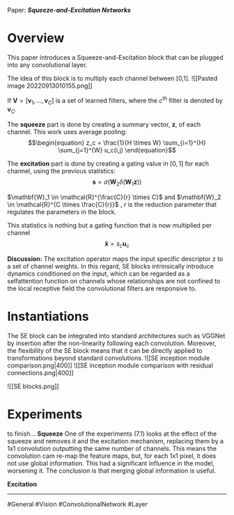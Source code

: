 Paper: ***Squeeze-and-Excitation Networks***

# Overview
This paper introduces a Squeeze-and-Excitation block that can be plugged into any convolutional layer.

The idea of this block is to multiply each channel between [0,1].
![[Pasted image 20220913010155.png]]

If $\mathbf{V} = [\mathbf{v}_1,...,\mathbf{v}_C]$ is a set of learned filters, where the $c^\text{th}$ filter is denoted by $\mathbf{v}_C$.

The **squeeze** part is done by creating a summary vector, $\mathbf{z}$, of each channel. This work uses average pooling:
$$\begin{equation}
z_c = \frac{1}{H \times W} \sum_{i=1}^{H} \sum_{j=1}^{W} u_c(i,j)
\end{equation}$$


The **excitation** part is done by creating a gating value in $[0,1]$ for each channel, using the previous statistics:
$$\begin{equation}
\mathbf{s} = \sigma (\mathbf{W}_2 \delta (\mathbf{W}_1 \mathbf{z}))
\end{equation}$$

$\mathbf{W}_1 \in \mathcal{R}^{\frac{C}{r} \times C}$ and $\mathbf{W}_2 \in \mathcal{R}^{C \times \frac{C}{r}}$ , $r$ is the reduction parameter that regulates the parameters in the block.

This statistics is nothing but a gating function that is now multiplied per channel
$$\begin{equation}
\mathbf{\hat{x}} = s_c \mathbf{u}_c
\end{equation}$$

**Discussion:** The excitation operator maps the input specific descriptor z to a set of channel weights. In this regard, SE blocks intrinsically introduce dynamics conditioned on the input, which can be regarded as a selfattention function on channels whose relationships are not confined to the local receptive field the convolutional filters are responsive to.

# Instantiations
The SE block can be integrated into standard architectures such as VGGNet by insertion after the non-linearity following each convolution. Moreover, the flexibility of the SE block means that it can be directly applied to transformations beyond standard convolutions.
![[SE inception module comparison.png|400]] 
![[SE inception module comparison with residual connections.png|400]]

![[SE blocks.png]]

# Experiments
to finish...
**Squeeze**
One of the experiments (7.1) looks at the effect of the squeeze and removes it and the excitation mechanism, replacing them by a 1x1 convolution outputting the same number of channels. This means the convolution cam re-map the feature maps, but, for each 1x1 pixel, it does not use global information.  This had a significant influence in the model, worsening it. The conclusion is that merging global information is useful.

**Excitation**


___
#General #Vision  #ConvolutionalNetwork #Layer 


